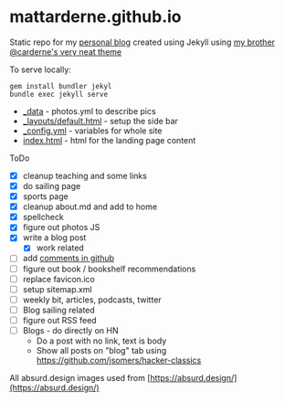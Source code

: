 # mattarderne.github.io

Static repo for my [personal blog](https://rdrn.dev/) created using Jekyll using [my brother @carderne's very neat theme](https://github.com/carderne/carderne.github.io)

To serve locally:
```
gem install bundler jekyl
bundle exec jekyll serve
```



* [_data](/_data) - photos.yml to describe pics
* [_layouts/default.html](/_layouts/default.html) -  setup the side bar
* [_config.yml](/_config.yml) -  variables for whole site
* [index.html](/index.html) -  html for the landing page content




ToDo

- [x] cleanup teaching and some links
- [x] do sailing page
- [x] sports page
- [x] cleanup about.md and add to home
- [x] spellcheck
- [x] figure out photos JS
- [x] write a blog post
    - [x]  work related

- [ ] add [comments in github](https://dc25.github.io/myBlog/2017/06/24/using-github-comments-in-a-jekyll-blog.html)
- [ ] figure out book / bookshelf recommendations
- [ ] replace favicon.ico
- [ ] setup sitemap.xml
- [ ] weekly bit, articles, podcasts, twitter
- [ ] Blog sailing related
- [ ] figure out RSS feed
- [ ] Blogs - do directly on HN
    - Do a post with no link, text is body
    - Show all posts on "blog" tab using https://github.com/jsomers/hacker-classics

All absurd.design images used from [https://absurd.design/](https://absurd.design/)
